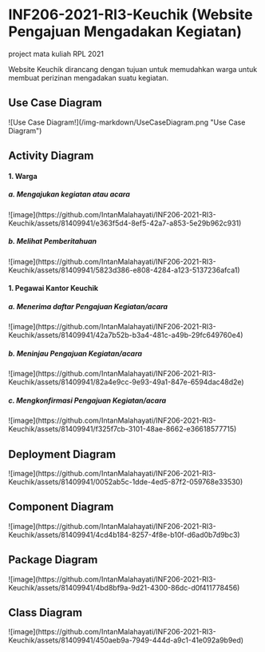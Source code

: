 # INF206-2021-RI3-Keuchik (Website Pengajuan Mengadakan Kegiatan)
project mata kuliah RPL 2021

Website Keuchik dirancang dengan tujuan untuk memudahkan warga untuk membuat perizinan mengadakan suatu kegiatan.

<h2>Use Case Diagram</h2>
![Use Case Diagram!](/img-markdown/UseCaseDiagram.png "Use Case Diagram")

<h2>Activity Diagram</h2>

<h4>1. Warga</h4>
<h5>a. Mengajukan kegiatan atau acara</h5>
![image](https://github.com/IntanMalahayati/INF206-2021-RI3-Keuchik/assets/81409941/e363f5d4-8ef5-42a7-a853-5e29b962c931)

<h5>b. Melihat Pemberitahuan</h5>
![image](https://github.com/IntanMalahayati/INF206-2021-RI3-Keuchik/assets/81409941/5823d386-e808-4284-a123-5137236afca1)

<h4>1. Pegawai Kantor Keuchik</h4>
<h5>a. Menerima daftar Pengajuan Kegiatan/acara</h5>
![image](https://github.com/IntanMalahayati/INF206-2021-RI3-Keuchik/assets/81409941/42a7b52b-b3a4-481c-a49b-29fc649760e4)

<h5>b. Meninjau Pengajuan Kegiatan/acara</h5>
![image](https://github.com/IntanMalahayati/INF206-2021-RI3-Keuchik/assets/81409941/82a4e9cc-9e93-49a1-847e-6594dac48d2e)

<h5>c. Mengkonfirmasi Pengajuan Kegiatan/acara</h5>
![image](https://github.com/IntanMalahayati/INF206-2021-RI3-Keuchik/assets/81409941/f325f7cb-3101-48ae-8662-e36618577715)

<h2>Deployment Diagram</h2>
![image](https://github.com/IntanMalahayati/INF206-2021-RI3-Keuchik/assets/81409941/0052ab5c-1dde-4ed5-87f2-059768e33530)

<h2>Component Diagram</h2>
![image](https://github.com/IntanMalahayati/INF206-2021-RI3-Keuchik/assets/81409941/4cd4b184-8257-4f8e-b10f-d6ad0b7d9bc3)

<h2>Package Diagram</h2>
![image](https://github.com/IntanMalahayati/INF206-2021-RI3-Keuchik/assets/81409941/4bd8bf9a-9d21-4300-86dc-d0f411778456)

<h2>Class Diagram</h2>
![image](https://github.com/IntanMalahayati/INF206-2021-RI3-Keuchik/assets/81409941/450aeb9a-7949-444d-a9c1-41e092a9b9ed)
